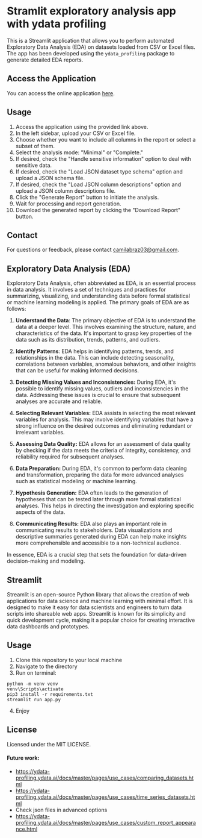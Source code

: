 # Stramlit exploratory analysis app with ydata profiling

This is a Streamlit application that allows you to perform automated Exploratory Data Analysis (EDA) on datasets loaded from CSV or Excel files. The app has been developed using the `ydata_profiling` package to generate detailed EDA reports.

## Access the Application

You can access the online application [here](https://eda-automatic-analysis.streamlit.app/).

## Usage

1. Access the application using the provided link above.
2. In the left sidebar, upload your CSV or Excel file.
3. Choose whether you want to include all columns in the report or select a subset of them.
4. Select the analysis mode: "Minimal" or "Complete."
5. If desired, check the "Handle sensitive information" option to deal with sensitive data.
6. If desired, check the "Load JSON dataset type schema" option and upload a JSON schema file.
7. If desired, check the "Load JSON column descriptions" option and upload a JSON column descriptions file.
8. Click the "Generate Report" button to initiate the analysis.
9. Wait for processing and report generation.
10. Download the generated report by clicking the "Download Report" button.

## Contact

For questions or feedback, please contact [camilabraz03@gmail.com](mailto:camilabraz03@gmail.com).

## Exploratory Data Analysis (EDA)

Exploratory Data Analysis, often abbreviated as EDA, is an essential process in data analysis. It involves a set of techniques and practices for summarizing, visualizing, and understanding data before formal statistical or machine learning modeling is applied. The primary goals of EDA are as follows:

1. **Understand the Data**: The primary objective of EDA is to understand the data at a deeper level. This involves examining the structure, nature, and characteristics of the data. It's important to grasp key properties of the data such as its distribution, trends, patterns, and outliers.

2. **Identify Patterns**: EDA helps in identifying patterns, trends, and relationships in the data. This can include detecting seasonality, correlations between variables, anomalous behaviors, and other insights that can be useful for making informed decisions.

3. **Detecting Missing Values and Inconsistencies:** During EDA, it's possible to identify missing values, outliers and inconsistencies in the data. Addressing these issues is crucial to ensure that subsequent analyses are accurate and reliable.

4. **Selecting Relevant Variables:** EDA assists in selecting the most relevant variables for analysis. This may involve identifying variables that have a strong influence on the desired outcomes and eliminating redundant or irrelevant variables.

5. **Assessing Data Quality:** EDA allows for an assessment of data quality by checking if the data meets the criteria of integrity, consistency, and reliability required for subsequent analyses.

6. **Data Preparation:** During EDA, it's common to perform data cleaning and transformation, preparing the data for more advanced analyses such as statistical modeling or machine learning.

7. **Hypothesis Generation:** EDA often leads to the generation of hypotheses that can be tested later through more formal statistical analyses. This helps in directing the investigation and exploring specific aspects of the data.

8. **Communicating Results:** EDA also plays an important role in communicating results to stakeholders. Data visualizations and descriptive summaries generated during EDA can help make insights more comprehensible and accessible to a non-technical audience.

In essence, EDA is a crucial step that sets the foundation for data-driven decision-making and modeling.

## Streamlit

Streamlit is an open-source Python library that allows the creation of web applications for data science and machine learning with minimal effort. It is designed to make it easy for data scientists and engineers to turn data scripts into shareable web apps. Streamlit is known for its simplicity and quick development cycle, making it a popular choice for creating interactive data dashboards and prototypes.

## Usage

1. Clone this repository to your local machine
2. Navigate to the directory
3. Run on terminal:

```terminal
python -m venv venv
venv\Scripts\activate
pip3 install -r requirements.txt
streamlit run app.py
```

4. Enjoy

## License

Licensed under the MIT LICENSE.

#### Future work:

- https://ydata-profiling.ydata.ai/docs/master/pages/use_cases/comparing_datasets.html
- https://ydata-profiling.ydata.ai/docs/master/pages/use_cases/time_series_datasets.html
- Check json files in advanced options
- https://ydata-profiling.ydata.ai/docs/master/pages/use_cases/custom_report_appearance.html
